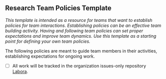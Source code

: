## Research Team Policies Template

_This template is intended as a resource for teams that want to establish policies for team interactions.  Establishing policies can be an effective team building activity.  Having and following team policies can set proper expectations and improve team dynamics.  Use this template as a starting point for defining your own team policies._

The following policies are meant to guide team members in their activities, establishing expectations for ongoing work.

- [ ] All work will be tracked in the organization issues-only repository [Labora](https://github.com/Collegeville/Labora).
